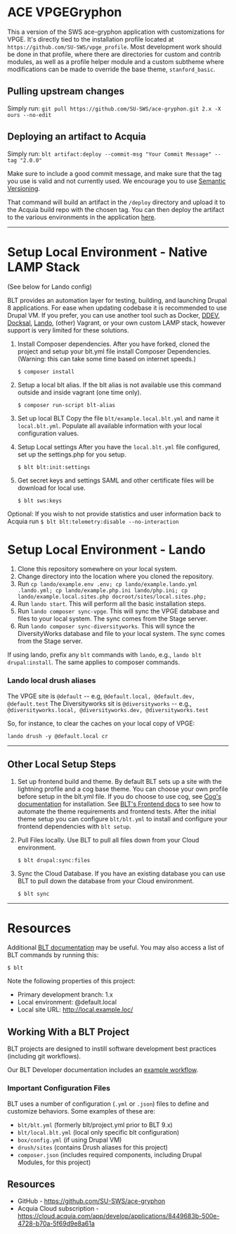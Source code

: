 # ACE VPGEGryphon

This a version of the SWS ace-gryphon application with customizations for VPGE.  It's directly tied to the installation profile located at `https://github.com/SU-SWS/vpge_profile`.  Most development work should be done in that profile, where there are directories for custom and contrib modules, as well as a profile helper module and a custom subtheme where modifications can be made to override the base theme, `stanford_basic`.

## Pulling upstream changes

Simply run: `git pull https://github.com/SU-SWS/ace-gryphon.git 2.x -X ours --no-edit`

## Deploying an artifact to Acquia

Simply run: `blt artifact:deploy --commit-msg "Your Commit Message" --tag "2.0.0"`

Make sure to include a good commit message, and make sure that the tag you use is valid and not currently used.  We encourage you to use [Semantic Versioning](https://semver.org/).

That command will build an artifact in the `/deploy` directory and upload it to the Acquia build repo with the chosen tag.  You can then deploy the artifact to the various environments in the application [here](https://cloud.acquia.com/a/applications/eed9a501-bc72-4e69-8d48-82e211f15f5a).

----
# Setup Local Environment - Native LAMP Stack

(See below for Lando config)

BLT provides an automation layer for testing, building, and launching Drupal 8 applications. For ease when updating codebase it is recommended to use  Drupal VM. If you prefer, you can use another tool such as Docker, [DDEV](https://docs.acquia.com/blt/install/alt-env/ddev/), [Docksal](https://docs.acquia.com/blt/install/alt-env/docksal/), [Lando](https://docs.acquia.com/blt/install/alt-env/lando/), (other) Vagrant, or your own custom LAMP stack, however support is very limited for these solutions.
1. Install Composer dependencies.
After you have forked, cloned the project and setup your blt.yml file install Composer Dependencies. (Warning: this can take some time based on internet speeds.)
    ```
    $ composer install
    ```
2. Setup a local blt alias.
If the blt alias is not available use this command outside and inside vagrant (one time only).
    ```
    $ composer run-script blt-alias
    ```
3. Set up local BLT
Copy the file `blt/example.local.blt.yml` and name it `local.blt.yml`. Populate all available information with your local configuration values.

4. Setup Local settings
After you have the `local.blt.yml` file configured, set up the settings.php for you setup.
    ```
    $ blt blt:init:settings
    ```
5. Get secret keys and settings
SAML and other certificate files will be download for local use.
     ```
    $ blt sws:keys
    ```

Optional:
If you wish to not provide statistics and user information back to Acquia run
     ```
    $ blt blt:telemetry:disable --no-interaction
    ```
# Setup Local Environment - Lando

1. Clone this repository somewhere on your local system.
2. Change directory into the location where you cloned the repository.
3. Run `cp lando/example.env .env; cp lando/example.lando.yml .lando.yml; cp lando/example.php.ini lando/php.ini; cp lando/example.local.sites.php docroot/sites/local.sites.php;`
4. Run `lando start`.  This will perform all the basic installation steps.
5. Run `lando composer sync-vpge`.  This will sync the VPGE database and files to your local system.  The sync comes from the Stage server.
6. Run `lando composer sync-diversityworks`.  This will synce the DiversityWorks database and file to your local system.  The sync comes from the Stage server.

If using lando, prefix any `blt` commands with `lando`, e.g., `lando blt drupal:install`.  The same applies to composer commands.

### Lando local drush aliases

The VPGE site is `@default` -- e.g, `@default.local, @default.dev, @default.test`
The Diversityworks sit is `@diversityworks` -- e.g., `@diversityworks.local, @diversityworks.dev, @diversityworks.test`

So, for instance, to clear the caches on your local copy of VPGE:
```
lando drush -y @default.local cr
```

---
## Other Local Setup Steps

1. Set up frontend build and theme.
By default BLT sets up a site with the lightning profile and a cog base theme. You can choose your own profile before setup in the blt.yml file. If you do choose to use cog, see [Cog's documentation](https://github.com/acquia-pso/cog/blob/8.x-1.x/STARTERKIT/README.md#create-cog-sub-theme) for installation.
See [BLT's Frontend docs](https://docs.acquia.com/blt/developer/frontend/) to see how to automate the theme requirements and frontend tests.
After the initial theme setup you can configure `blt/blt.yml` to install and configure your frontend dependencies with `blt setup`.

2. Pull Files locally.
Use BLT to pull all files down from your Cloud environment.

   ```
   $ blt drupal:sync:files
   ```

3. Sync the Cloud Database.
If you have an existing database you can use BLT to pull down the database from your Cloud environment.
   ```
   $ blt sync
   ```


---

# Resources

Additional [BLT documentation](https://docs.acquia.com/blt/) may be useful. You may also access a list of BLT commands by running this:
```
$ blt
```

Note the following properties of this project:
* Primary development branch: 1.x
* Local environment: @default.local
* Local site URL: http://local.example.loc/

## Working With a BLT Project

BLT projects are designed to instill software development best practices (including git workflows).

Our BLT Developer documentation includes an [example workflow](https://docs.acquia.com/blt/developer/dev-workflow/).

### Important Configuration Files

BLT uses a number of configuration (`.yml` or `.json`) files to define and customize behaviors. Some examples of these are:

* `blt/blt.yml` (formerly blt/project.yml prior to BLT 9.x)
* `blt/local.blt.yml` (local only specific blt configuration)
* `box/config.yml` (if using Drupal VM)
* `drush/sites` (contains Drush aliases for this project)
* `composer.json` (includes required components, including Drupal Modules, for this project)

## Resources

* GitHub - https://github.com/SU-SWS/ace-gryphon
* Acquia Cloud subscription - https://cloud.acquia.com/app/develop/applications/8449683b-500e-4728-b70a-5f69d9e8a61a
